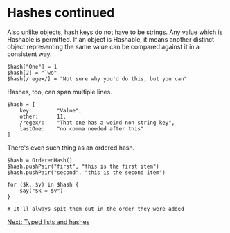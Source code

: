 # Hashes continued

Also unlike objects, hash keys do not have to be strings. Any value
which is Hashable is permitted. If an object is Hashable, it means
another distinct object representing the same value can be compared
against it in a consistent way.

    $hash["One"] = 1
    $hash[2] = "Two"
    $hash[/regex/] = "Not sure why you'd do this, but you can"

Hashes, too, can span multiple lines.

    $hash = [
        key:        "Value",
        other:      11,
        /regex/:    "That one has a weird non-string key",
        lastOne:    "no comma needed after this"
    ]

There's even such thing as an ordered hash.

    $hash = OrderedHash()
    $hash.pushPair("first", "this is the first item")
    $hash.pushPair("second", "this is the second item")

    for ($k, $v) in $hash {
        say("$k = $v")
    }

    # It'll always spit them out in the order they were added

[Next: Typed lists and hashes](28-typed-lists-hashes.md)